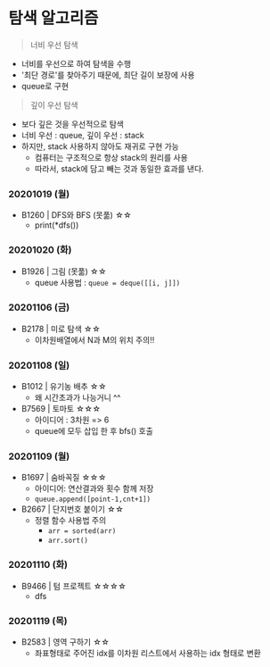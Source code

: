 # 탐색 알고리즘

> 너비 우선 탐색
- 너비를 우선으로 하여 탐색을 수행
- '최단 경로'를 찾아주기 때문에, 최단 길이 보장에 사용
- queue로 구현

> 깊이 우선 탐색
- 보다 깊은 것을 우선적으로 탐색
- 너비 우선 : queue, 깊이 우선 : stack
- 하지만, stack 사용하지 않아도 재귀로 구현 가능
    - 컴퓨터는 구조적으로 항상 stack의 원리를 사용
    - 따라서, stack에 담고 빼는 것과 동일한 효과를 낸다.

### 20201019 (월)
- B1260 | DFS와 BFS (못풂) ☆☆
    - print(*dfs())

### 20201020 (화)
- B1926 | 그림 (못풂) ☆☆
    - queue 사용법 : `queue = deque([[i, j]]) `

### 20201106 (금)
- B2178 | 미로 탐색 ☆☆
   - 이차원배열에서 N과 M의 위치 주의!!

### 20201108 (일)
- B1012 | 유기농 배추 ☆☆
   - 왜 시간초과가 나능거니 ^^
- B7569 | 토마토 ☆☆☆
    - 아이디어 : 3차원 => 6
    - queue에 모두 삽입 한 후 bfs() 호출

### 20201109 (월)
- B1697 | 숨바꼭질 ☆☆☆
    - 아이디어: 연산결과와 횟수 함께 저장
    - `queue.append([point-1,cnt+1])`
- B2667 | 단지번호 붙이기 ☆☆
    - 정렬 함수 사용법 주의
        - `arr = sorted(arr)`
        - `arr.sort()`

### 20201110 (화)
- B9466 | 텀 프로젝트 ☆☆☆☆
    - dfs

### 20201119 (목)
- B2583 | 영역 구하기 ☆☆
    - 좌표형태로 주어진 idx를 이차원 리스트에서 사용하는 idx 형태로 변환